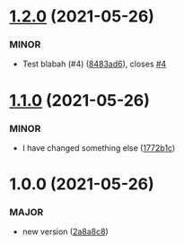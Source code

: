 # [1.2.0](https://github.com/karlschriek/semantic-release-testing/compare/v1.1.0...v1.2.0) (2021-05-26)


### MINOR

* Test blabah (#4) ([8483ad6](https://github.com/karlschriek/semantic-release-testing/commit/8483ad689a8f89890b3310004700462584bd56d5)), closes [#4](https://github.com/karlschriek/semantic-release-testing/issues/4)

# [1.1.0](https://github.com/karlschriek/semantic-release-testing/compare/v1.0.0...v1.1.0) (2021-05-26)


### MINOR

* I have changed something else ([1772b1c](https://github.com/karlschriek/semantic-release-testing/commit/1772b1c197d794ff7a53af5c9d47f064a5ed8c51))

# 1.0.0 (2021-05-26)


### MAJOR

* new version ([2a8a8c8](https://github.com/karlschriek/semantic-release-testing/commit/2a8a8c8ca2dd7c63fa3333898ed28c5b6b5e4be4))
